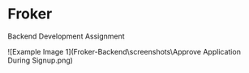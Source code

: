 # Froker

Backend Development Assignment

![Example Image 1](Froker-Backend\screenshots\Approve Application During Signup.png)
